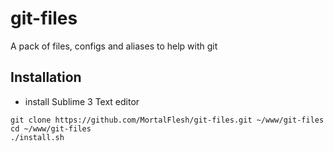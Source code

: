 git-files
=========
A pack of files, configs and aliases to help with git


## Installation

- install Sublime 3 Text editor

```
git clone https://github.com/MortalFlesh/git-files.git ~/www/git-files
cd ~/www/git-files
./install.sh
```

